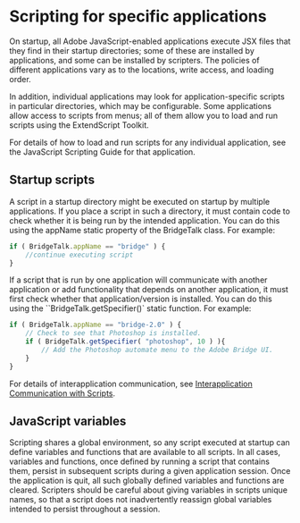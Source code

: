 # Scripting for specific applications

On startup, all Adobe JavaScript-enabled applications execute JSX files that they find in their startup directories; some of these are installed by applications, and some can be installed by scripters. The policies of different applications vary as to the locations, write access, and loading order.

In addition, individual applications may look for application-specific scripts in particular directories, which may be configurable. Some applications allow access to scripts from menus; all of them allow you to load and run scripts using the ExtendScript Toolkit.

For details of how to load and run scripts for any individual application, see the JavaScript Scripting Guide for that application.

## Startup scripts

A script in a startup directory might be executed on startup by multiple applications. If you place a script in such a directory, it must contain code to check whether it is being run by the intended application. You can do this using the appName static property of the BridgeTalk class. For example:

```javascript
if ( BridgeTalk.appName == "bridge" ) {
    //continue executing script
}
```

If a script that is run by one application will communicate with another application or add functionality that depends on another application, it must first check whether that application/version is installed. You can do this using the ``BridgeTalk.getSpecifier()` static function. For example:

```javascript
if ( BridgeTalk.appName == "bridge-2.0" ) {
    // Check to see that Photoshop is installed.
    if ( BridgeTalk.getSpecifier( "photoshop", 10 ) ){
        // Add the Photoshop automate menu to the Adobe Bridge UI.
    }
}
```

For details of interapplication communication, see [Interapplication Communication with Scripts](../interapplication-communication/index.md#interapplication-communication-with-scripts).

## JavaScript variables

Scripting shares a global environment, so any script executed at startup can define variables and functions that are available to all scripts. In all cases, variables and functions, once defined by running a script that contains them, persist in subsequent scripts during a given application session. Once the application is quit, all such globally defined variables and functions are cleared. Scripters should be careful about giving variables in scripts unique names, so that a script does not inadvertently reassign global variables intended to persist throughout a session.
